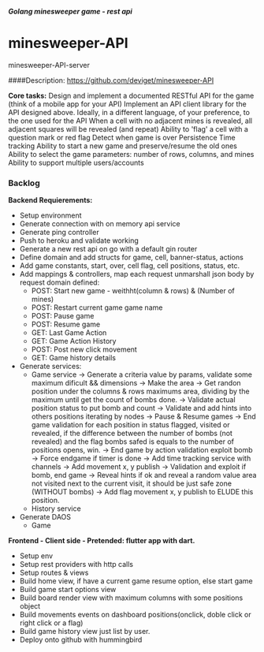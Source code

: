 **_Golang minesweeper game - rest api_**

# minesweeper-API
minesweeper-API-server

####Description: https://github.com/deviget/minesweeper-API

**Core tasks:**
    Design and implement a documented RESTful API for the game (think of a mobile app for your API)
    Implement an API client library for the API designed above. Ideally, in a different language, of your preference, to the one used for the API
    When a cell with no adjacent mines is revealed, all adjacent squares will be revealed (and repeat)
    Ability to 'flag' a cell with a question mark or red flag
    Detect when game is over
    Persistence
    Time tracking
    Ability to start a new game and preserve/resume the old ones
    Ability to select the game parameters: number of rows, columns, and mines
    Ability to support multiple users/accounts
    
### Backlog
**Backend Requierements:**
  - Setup environment
  - Generate connection with on memory api service
  - Generate ping controller
  - Push to heroku and validate working
  - Generate a new rest api on go with a default gin router
  - Define domain and add structs for game, cell, banner-status, actions
  - Add game constants, start, over, cell flag, cell positions, status, etc.
  - Add mappings & controllers, map each request unmarshall json body by request domain defined: 
    - POST: Start new game - weithht(column & rows) & (Number of mines)
    - POST: Restart current game game name
    - POST: Pause game
    - POST: Resume game
    - GET: Last Game Action
    - GET: Game Action History
    - POST: Post new click movement
    - GET: Game history details
  - Generate services:
    - Game service
      -> Generate a criteria value by params, validate some maximum dificult && dimensions
      -> Make the area
      -> Get randon position under the columns & rows maximums area, dividing by the maximum until get the count of bombs done.
      -> Validate actual position status to put  bomb and count
      -> Validate and add hints into others positions iterating by nodes
      -> Pause & Resume games
      -> End game validation for each position in status flagged, visited or revealed, if the difference between the number of bombs (not revealed) and the flag bombs safed is equals to the number of positions opens, win.
      -> End game by action validation exploit bomb
      -> Force endgame if timer is done
      -> Add time tracking service with channels
      -> Add movement x, y publish 
        -> Validation and exploit if bomb, end game
        -> Reveal hints if ok and reveal a random value area not visited next to the current visit, it should be just safe zone (WITHOUT bombs)
      -> Add flag movement x, y publish to ELUDE this position.
    - History service
  - Generate DAOS
    - Game
    
**Frontend - Client side - Pretended: flutter app with dart.**
  - Setup env
  - Setup rest providers with http calls
  - Setup routes & views
  - Build home view, if have a current game resume option, else start game
  - Build game start options view
  - Build board render view with maximum columns with some positions object
  - Build movements events on dashboard positions(onclick, doble click or right click or a flag)
  - Build game history view just list by user.
  - Deploy onto github with hummingbird
  
